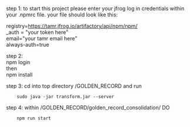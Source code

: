 step 1: 
to start this project please enter your jfrog log in credentials within 
your .npmrc file.
    your file should look like this:
    
    
   
registry=https://tamr.jfrog.io/artifactory/api/npm/npm/
<br>
_auth = "your token here"
<br>
email="your tamr email here"
<br>
always-auth=true
<br>

step 2: <br>
    npm login <br>
    then 
    <br>
    npm install

step 3: cd into top directory /GOLDEN_RECORD
        and run 
        
        sudo java -jar transform.jar --server

step 4: within /GOLDEN_RECORD/golden_record_consolidation/
        DO 
        
        npm run start 
